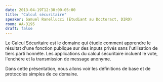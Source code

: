 ```yaml
---
date: 2013-04-19T12:30:00-05:00
title: "Calcul sécuritaire"
speaker: Samuel Ranellucci (Étudiant au Doctoract, DIRO)
room: AA-3195
draft: false
---
```


Le Calcul Sécuritaire est le domaine qui étudie comment apprendre le résultat d'une fonction publique sur des inputs privés sans l'utilisation de tiers parti honnête.
Les applications du calcul sécuritaire incluent le vote, l'enchère et la transmission de message anonyme.

Dans cette présentation, nous allons voir les définitions de base et de protocoles simples de ce domaine.
